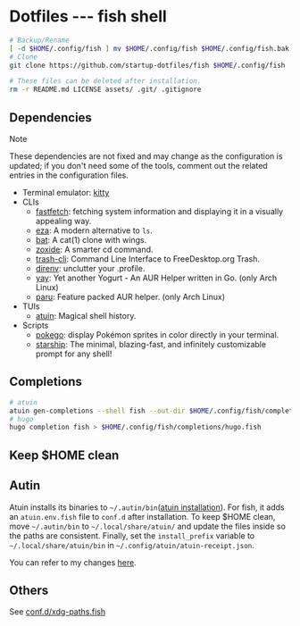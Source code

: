 # Dotfiles --- fish shell

```sh
# Backup/Rename
[ -d $HOME/.config/fish ] mv $HOME/.config/fish $HOME/.config/fish.bak
# Clone
git clone https://github.com/startup-dotfiles/fish $HOME/.config/fish

# These files can be deleted after installation.
rm -r README.md LICENSE assets/ .git/ .gitignore
```

## Dependencies

> [!NOTE]
> These dependencies are not fixed and may change as the configuration is updated;
> if you don't need some of the tools, comment out the related entries in the configuration files.

- Terminal emulator: [kitty](https://github.com/kovidgoyal/kitty)
- CLIs
  - [fastfetch](https://github.com/fastfetch-cli/fastfetch): fetching system information and displaying it in a visually appealing way.
  - [eza](https://github.com/eza-community/eza): A modern alternative to `ls`.
  - [bat](https://github.com/sharkdp/bat): A cat(1) clone with wings.
  - [zoxide](https://github.com/ajeetdsouza/zoxide): A smarter cd command.
  - [trash-cli](https://github.com/andreafrancia/trash-cli): Command Line Interface to FreeDesktop.org Trash.
  - [direnv](https://github.com/direnv/direnv): unclutter your .profile.
  - [yay](https://github.com/Jguer/yay): Yet another Yogurt - An AUR Helper written in Go. (only Arch Linux)
  - [paru](https://github.com/Morganamilo/paru): Feature packed AUR helper. (only Arch Linux)
- TUIs
  - [atuin](https://github.com/atuinsh/atuin): Magical shell history.
- Scripts
  - [pokego](https://github.com/rubiin/pokego): display Pokémon sprites in color directly in your terminal.
  - [starship](https://github.com/starship/starship): The minimal, blazing-fast, and infinitely customizable prompt for any shell!

## Completions

```sh
# atuin
atuin gen-completions --shell fish --out-dir $HOME/.config/fish/completions/
# hugo
hugo completion fish > $HOME/.config/fish/completions/hugo.fish
```

## Keep $HOME clean

## Autin

Atuin installs its binaries to `~/.autin/bin`([atuin installation](https://docs.atuin.sh/guide/installation/)).
For fish, it adds an `atuin.env.fish` file to `conf.d` after installation.
To keep $HOME clean, move `~/.autin/bin` to `~/.local/share/atuin/` and update the files inside so the paths are consistent.
Finally, set the `install_prefix` variable to `~/.local/share/atuin/bin` in `~/.config/atuin/atuin-receipt.json`.

You can refer to my changes [here](./assets/autin/).

## Others

See [conf.d/xdg-paths.fish](./conf.d/xdg-paths.fish)

